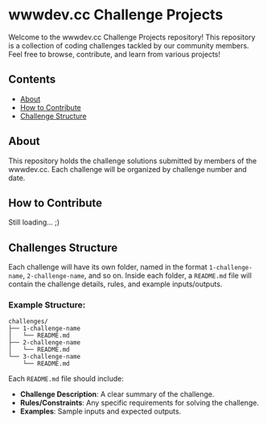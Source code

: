 # wwwdev.cc Challenge Projects

Welcome to the wwwdev.cc Challenge Projects repository! This repository is a collection of coding challenges tackled by our community members. Feel free to browse, contribute, and learn from various projects!

## Contents

- [About](#about)
- [How to Contribute](#how-to-contribute)
- [Challenge Structure](#challenges-structure)

## About

This repository holds the challenge solutions submitted by members of the wwwdev.cc. Each challenge will be organized by challenge number and date.

## How to Contribute

Still loading... ;)

## Challenges Structure

Each challenge will have its own folder, named in the format `1-challenge-name`, `2-challenge-name`, and so on. Inside each folder, a `README.md` file will contain the challenge details, rules, and example inputs/outputs.

### Example Structure:

```
challenges/
├── 1-challenge-name
│   └── README.md
├── 2-challenge-name
│   └── README.md
└── 3-challenge-name
    └── README.md
```

Each `README.md` file should include:
- **Challenge Description**: A clear summary of the challenge.
- **Rules/Constraints**: Any specific requirements for solving the challenge.
- **Examples**: Sample inputs and expected outputs.
